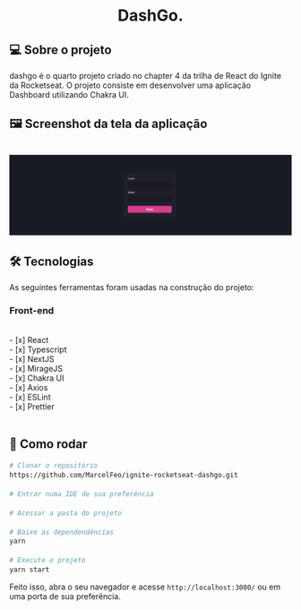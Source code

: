 <h1 align="center">
DashGo.
</h1>

## 💻 Sobre o projeto

dashgo é o quarto projeto criado no chapter 4 da trilha de React do Ignite da Rocketseat. O projeto consiste em desenvolver uma aplicação Dashboard utilizando Chakra UI.


## 🖼 Screenshot da tela da aplicação

<br>
<img src="home.png" alt="Tela de cadastro">
<br>

## 🛠 Tecnologias

As seguintes ferramentas foram usadas na construção do projeto:

### **Front-end**

<br>
- [x] React<br>
- [x] Typescript<br>
- [x] NextJS<br>
- [x] MirageJS<br>
- [x] Chakra UI<br>
- [x] Axios<br>
- [x] ESLint<br>
- [x] Prettier<br>
<br>

## 👷 Como rodar

```bash
# Clonar o repositório
https://github.com/MarcelFeo/ignite-rocketseat-dashgo.git

# Entrar numa IDE de sua preferência 

# Acessar a pasta do projeto

# Baixe as dependendências
yarn

# Execute o projeto
yarn start

```

Feito isso, abra o seu navegador e acesse `http://localhost:3000/`
ou em uma porta de sua preferência.

